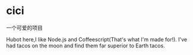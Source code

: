 # cici
一个可爱的项目

Hubot here,I like Node.js and Coffeescript(That's what I'm made for!).
I've had tacos on the moon and find them far superior to Earth tacos.
